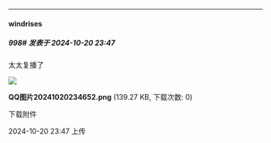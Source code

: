 ﻿
*****

####  windrises  
##### 998#       发表于 2024-10-20 23:47

太太复播了

<img src="https://img.saraba1st.com/forum/202410/20/234727fwwvwbhch4svgfqq.png" referrerpolicy="no-referrer">

<strong>QQ图片20241020234652.png</strong> (139.27 KB, 下载次数: 0)

下载附件

2024-10-20 23:47 上传

